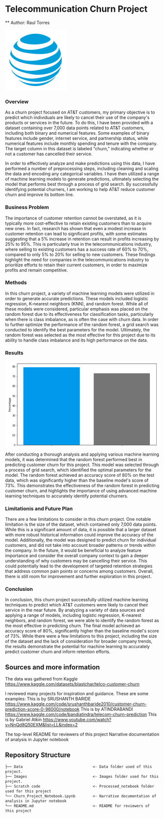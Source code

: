 # Telecommunication Churn Project

** Author: Raul Torres

![AT&T](./Images/att_logo.png)

### Overview
As a churn project focused on AT&T customers, my primary objective is to predict which individuals are likely to cancel their use of the company's products or services in the future. To do this, I have been provided with a dataset containing over 7,000 data points related to AT&T customers, including both binary and numerical features. Some examples of binary features include gender, internet service, and partnership status, while numerical features include monthly spending and tenure with the company. The target column in this dataset is labeled "churn," indicating whether or not a customer has cancelled their service.

In order to effectively analyze and make predictions using this data, I have performed a number of preprocessing steps, including cleaning and scaling the data and encoding any categorical variables. I have then utilized a range of machine learning models to generate predictions, ultimately selecting the model that performs best through a process of grid search. By successfully identifying potential churners, I am working to help AT&T reduce customer churn and improve its bottom line.

### Business Problem
The importance of customer retention cannot be overstated, as it is typically more cost-effective to retain existing customers than to acquire new ones. In fact, research has shown that even a modest increase in customer retention can lead to significant profits, with some estimates suggesting that a 5% increase in retention can result in profits increasing by 25% to 95%. This is particularly true in the telecommunications industry, where selling to existing customers has a success rate of 60% to 70%, compared to only 5% to 20% for selling to new customers. These findings highlight the need for companies in the telecommunications industry to prioritize efforts to retain their current customers, in order to maximize profits and remain competitive.

### Methods
In this churn project, a variety of machine learning models were utilized in order to generate accurate predictions. These models included logistic regression, K-nearest neighbors (KNN), and random forest. While all of these models were considered, particular emphasis was placed on the random forest due to its effectiveness for classification tasks, particularly when there is class imbalance, as is often the case with churn data. In order to further optimize the performance of the random forest, a grid search was conducted to identify the best parameters for the model. Ultimately, the random forest was selected as the most effective for this project due to its ability to handle class imbalance and its high performance on the data.

### Results

![finalgraph](./Images/final_graph.png)

After conducting a thorough analysis and applying various machine learning models, it was determined that the random forest performed best in predicting customer churn for this project. This model was selected through a process of grid search, which identified the optimal parameters for the model. The random forest achieved an accuracy score of 80% on the test data, which was significantly higher than the baseline model's score of 73%. This demonstrates the effectiveness of the random forest in predicting customer churn, and highlights the importance of using advanced machine learning techniques to accurately identify potential churners.

### Limitationis and Future Plan
There are a few limitations to consider in this churn project. One notable limitation is the size of the dataset, which contained only 7,000 data points. While this is a significant amount of data, it is possible that a larger dataset with more robust historical information could improve the accuracy of the model. Additionally, the model was designed to predict churn for individual customers, and did not take into account broader patterns or trends within the company. In the future, it would be beneficial to analyze feature importance and consider the overall company context to gain a deeper understanding of why customers may be cancelling their service. This could potentially lead to the development of targeted retention strategies that address common pain points or concerns among customers. Overall, there is still room for improvement and further exploration in this project.

### Conclusion
In conclusion, this churn project successfully utilized machine learning techniques to predict which AT&T customers were likely to cancel their service in the near future. By analyzing a variety of data sources and applying a range of models, including logistic regression, K-nearest neighbors, and random forest, we were able to identify the random forest as the most effective in predicting churn. The final model achieved an accuracy score of 80%, significantly higher than the baseline model's score of 73%. While there were a few limitations to this project, including the size of the dataset and the lack of consideration for broader company trends, the results demonstrate the potential for machine learning to accurately predict customer churn and inform retention efforts.

## Sources and more information
The data was gathered from Kaggle https://www.kaggle.com/datasets/blastchar/telco-customer-churn

I reviewed many projects for inspiration and guidance. 
These are some examples:
This is by SRUSHANTH BARIDE https://www.kaggle.com/code/srushanthbaride2010/customer-churn-prediction-score-0-96000/notebook
This is by ATINDRABANDI https://www.kaggle.com/code/bandiatindra/telecom-churn-prediction
This is by Gabriel Atkin https://www.youtube.com/watch?v=NnQd8Q50EXM&list=LL&index=2

The top-level README for reviewers of this project
Narrative documentation of analysis in Jupyter notebook
## Repository Structure

```
├── Data                                <- Data folder used of this project.
├── Images                              <- Images folder used for this project.
├── Scratch code                        <- Processed_notebook folder used for this project
└── Churn_Project_Notebook.ipynb        <- Narrative documentation of analysis in Jupyter notebook
└── README.md                           <- README for reviewers of this project
```


